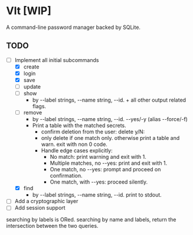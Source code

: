 # Vlt [WIP]
A command-line password manager backed by SQLite.

## TODO

- [ ] Implement all initial subcommands
  - [x] create
  - [x] login
  - [x] save
  - [ ] update
  - [ ] show
    - by --label strings, --name string, --id. + all other output related flags.
  - [ ] remove
    - by --label strings, --name string, --id. --yes/-y (alias --force/-f)
    - Print a table with the matched secrets.
      - confirm deletion from the user: delete y/N:
      - only delete if one match only. otherwise print a table and warn. exit with non 0 code.
      - Handle edge cases explicitly:
        - No match: print warning and exit with 1.
        - Multiple matches, no --yes: print and exit with 1.
        - One match, no --yes: prompt and proceed on confirmation.
        - One match, with --yes: proceed silently.
  - [x] find
    - by --label strings, --name string, --id. print to stdout.
- [ ] Add a cryptographic layer
- [ ] Add session support

searching by labels is ORed.
searching by name and labels, return the intersection between the two queries.